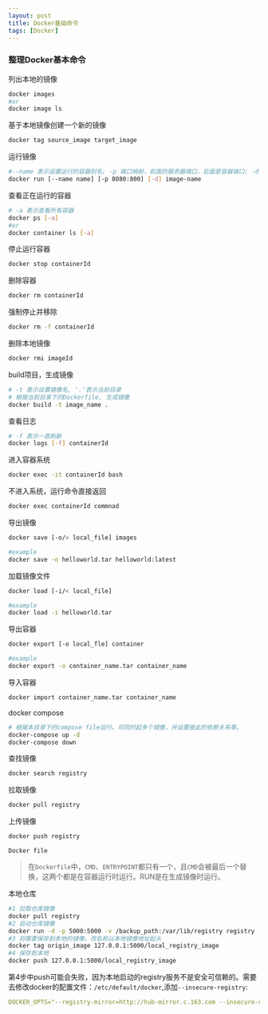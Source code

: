 ```yaml
---
layout: post
title: Docker基础命令
tags: [Docker]
---
```




### 整理Docker基本命令

列出本地的镜像

```bash
docker images
#or
docker image ls
```

基于本地镜像创建一个新的镜像

```bash
docker tag source_image target_image
```

运行镜像

```bash
#--name 表示设置运行的容器别名; -p 端口映射，前面的服务器端口，后面是容器端口; -d 表示后台运行
docker run [--name name] [-p 8080:800] [-d] image-name
```

查看正在运行的容器

```bash
# -a 表示查看所有容器
docker ps [-a]
#or
docker container ls [-a]
```

停止运行容器

```bash
docker stop containerId
```

删除容器

```bash
docker rm containerId
```

强制停止并移除

```bash
docker rm -f containerId
```

删除本地镜像

```bash
docker rmi imageId
```

build项目，生成镜像

```bash
# -t 表示设置镜像名, '.'表示当前目录
# 根据当前目录下的Dockerfile, 生成镜像
docker build -t image_name . 
```

查看日志

```bash
# -f 表示一直刷新
docker logs [-f] containerId
```

进入容器系统

```bash
docker exec -it containerId bash
```

不进入系统，运行命令直接返回

```bash
docker exec containerId commnad
```

导出镜像

```bash
docker save [-o/> local_file] images

#example
docker save -o helloworld.tar helloworld:latest
```

加载镜像文件

```bash
docker load [-i/< local_file]

#example
docker load -i helloworld.tar
```

导出容器

```bash
docker export [-o local_fle] container

#example
docker export -o container_name.tar container_name
```

导入容器

```bash
docker import container_name.tar container_name
```

docker compose

```bash
# 根据本目录下的compose file运行。可同时起多个镜像，并设置彼此的依赖关系等。
docker-compose up -d
docker-compose down
```

查找镜像

```bash
docker search registry
```

拉取镜像

```bash
docker pull registry
```

上传镜像

```bash
docker push registry
```

`Docker file`

> 在`Dockerfile`中，`CMD`、`ENTRYPOINT`都只有一个，且`CMD`会被最后一个替换，这两个都是在容器运行时运行。RUN是在生成镜像时运行。

本地仓库

```bash
#1 拉取仓库镜像
docker pull registry
#2 启动仓库镜像
docker run -d -p 5000:5000 -v /backup_path:/var/lib/registry registry
#3 将需要保存到本地的镜像，改名称以本地镜像地址起头
docker tag origin_image 127.0.0.1:5000/local_registry_image
#4 保存到本地
docker push 127.0.0.1:5000/local_registry_image
```

第4步中push可能会失败，因为本地启动的registry服务不是安全可信赖的。需要去修改docker的配置文件：`/etc/default/docker`,添加`--insecure-registry`:

```yaml
DOCKER_OPTS="--registry-mirror=http://hub-mirror.c.163.com --insecure-registry 127.0.0.1:5000"
```

